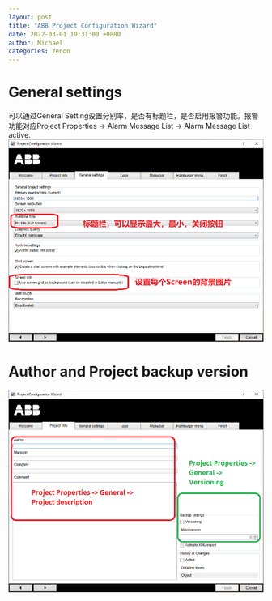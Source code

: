 ```yaml
---
layout: post
title: "ABB Project Configuration Wizard"
date: 2022-03-01 10:31:00 +0800
author: Michael
categories: zenon
---
```


# General settings  
可以通过General Setting设置分别率，是否有标题栏，是否启用报警功能。报警功能对应Project Properties -> Alarm Message List -> Alarm Message List active.  
![日志文件夹](/assets/zenon/ABBProjectWizardGeneral.png) 

# Author and Project backup version
![日志文件夹](/assets/zenon/ProjectDescription.png) 

